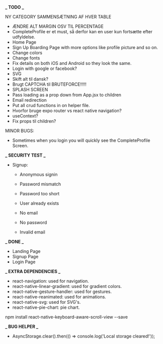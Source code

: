 **_ TODO _**

NY CATEGORY SAMMENSÆTNING AF HVER TABLE

-  ÆNDRE ALT MARGIN OSV TIL PERCENTAGE
-  CompleteProfile er et must, så derfor kan en user kun fortsætte efter udfyldelse.
-  Home Page
-  Sign Up Boarding Page with more options like profile picture and so on.
-  Change colors
-  Change fonts
-  Fix details on both iOS and Android so they look the same.
-  Login with google or facebook?
-  SVG
-  Skift alt til dansk?
-  Brugt CAPTCHA til BRUTEFORCE!!!!!
-  SPLASH SCREEN
-  Pass loading as a prop down from App.jsx to children
-  Email redirection
-  Put all crud functions in on helper file.
-  Hvorfor bruge expo router vs react native navigation?
-  useContext?
-  Fix props til children?

MINOR BUGS:

-  Sometimes when you login you will quickly see the CompleteProfile Screen.

**_ SECURITY TEST _**

-  Signup:

   -  Anonymous signin
   -  Password mismatch
   -  Password too short
   -  User already exists

   -  No email
   -  No password
   -  Invalid email

**_ DONE _**

-  Landing Page
-  Signup Page
-  Login Page

**_ EXTRA DEPENDENCIES _**

-  react-navigation: used for navigation.
-  react-native-linear-gradient: used for gradient colors.
-  react-native-gesture-handler: used for gestures.
-  react-native-reanimated: used for animations.
-  react-native-svg: used for SVG's.
-  react-native-pie-chart: pie chart.

npm install react-native-keyboard-aware-scroll-view --save

**_ BUG HELPER _**

-  AsyncStorage.clear().then(() => console.log('Local storage cleared!'));
